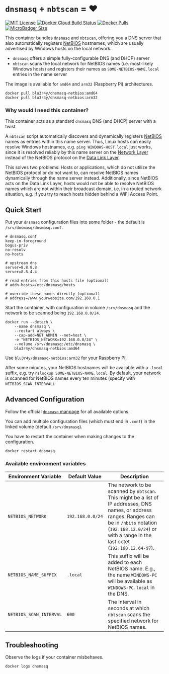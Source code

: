 # `dnsmasq` + `nbtscan` = ❤️

[![MIT License](https://img.shields.io/badge/License-MIT-yellow.svg?style=popout-square)](LICENSE.txt)
[![Docker Cloud Build Status](https://img.shields.io/docker/cloud/build/blu3r4y/dnsmasq-netbios.svg?style=popout-square)](https://hub.docker.com/r/blu3r4y/dnsmasq-netbios)
[![Docker Pulls](https://img.shields.io/docker/pulls/blu3r4y/dnsmasq-netbios.svg?style=popout-square)](https://hub.docker.com/r/blu3r4y/dnsmasq-netbios)
[![MicroBadger Size](https://img.shields.io/microbadger/image-size/blu3r4y/dnsmasq-netbios.svg?style=popout-square)](https://hub.docker.com/r/blu3r4y/dnsmasq-netbios)

This container bundles [`dnsmasq`](http://thekelleys.org.uk/dnsmasq/doc.html) and [`nbtscan`](http://www.unixwiz.net/tools/nbtscan.html), offering you a DNS server that also automatically registers [NetBIOS](https://en.wikipedia.org/wiki/NetBIOS) hostnames, which are usually advertised by Windows hosts on the local network.

- `dnsmasq` offers a simple fully-configurable DNS (and DHCP) server
- `nbtscan` scans the local network for NetBIOS names (i.e. most-likely Windows hosts) and registers their names as `SOME-NETBIOS-NAME.local` entries in the name server

The image is available for `amd64` and `arm32` (Raspberry Pi) architectures.

    docker pull blu3r4y/dnsmasq-netbios:amd64
    docker pull blu3r4y/dnsmasq-netbios:arm32

### Why would I need this container?

This container acts as a standard `dnsmasq` DNS (and DHCP) server with a twist.

A `nbtscan` script automatically discovers and dynamically registers [NetBIOS](https://en.wikipedia.org/wiki/NetBIOS) names as entries within this name server.
Thus, Linux hosts can easily resolve Windows hostnames, e.g. `ping WINDOWS-HOST.local` just works, since it is resolved reliably by this name server on the [Network Layer](https://en.wikipedia.org/wiki/Network_layer) instead of the NetBIOS protocol on the [Data Link Layer](https://en.wikipedia.org/wiki/Data_link_layer).

This solves two problems: Hosts or applications, which do not utilize the NetBIOS protocol or do not want to, can resolve NetBIOS names dynamically through the name server instead. Additionally, since NetBIOS acts on the Data Link Layer, hosts would not be able to resolve NetBIOS names which are not within their broadcast domain, i.e. in a routed network situation, e.g. if you try to reach hosts hidden behind a WiFi Access Point.

## Quick Start

Put your `dnsmasq` configuration files into some folder - the default is `/srv/dnsmasq/dnsmasq.conf`.

    # dnsmasq.conf
    keep-in-foreground
    bogus-priv
    no-resolv
    no-hosts

    # upstream dns
    server=8.8.8.8
    server=8.8.4.4

    # read entries from this hosts file (optional)
    # addn-hosts=/etc/dnsmasq/hosts

    # override these names directly (optional)
    # address=/www.yourwebsite.com/192.168.0.1

Start the container, with configuration in volume `/srv/dnsmasq` and the network to be scanned being `192.168.0.0/24`.

    docker run --detach \
        --name dnsmasq \
        --restart always \
        --cap-add=NET_ADMIN --net=host \
        -e "NETBIOS_NETWORK=192.168.0.0/24" \
        --volume /srv/dnsmasq:/etc/dnsmasq \
        blu3r4y/dnsmasq-netbios:amd64
        
Use `blu3r4y/dnsmasq-netbios:arm32` for your Raspberry Pi.

After some minutes, your NetBIOS hostnames will be available with a `.local` suffix, e.g. try `nslookup SOME-NETBIOS-NAME.local`.
By default, your network is scanned for NetBIOS names every ten minutes (specify with `NETBIOS_SCAN_INTERVAL`).

## Advanced Configuration

Follow the official [`dnsmasq` manpage](http://thekelleys.org.uk/dnsmasq/docs/dnsmasq-man.html) for all available options.

You can add multiple configuration files (which must end in `.conf`) in the linked volume (default `/srv/dnsmasq`).

You have to restart the container when making changes to the configuration.

    docker restart dnsmasq

### Available environment variables

| Environment Variable | Default Value | Description |
|-------------------------|------------------|--------------------------------------------------------------------------------------------------------------------------------------------|
| `NETBIOS_NETWORK` | `192.168.0.0/24` | The network to be scanned by `nbtscan`. This might be a list of IP addresses, DNS names, or address ranges. Ranges can be in `/nbits` notation (`192.168.12.0/24`) or with a range in the last octet (`192.168.12.64-97`). |
| `NETBIOS_NAME_SUFFIX` | `.local` | This suffix will be added to each NetBIOS name. E.g., the name `WINDOWS-PC` will be available as `WINDOWS-PC.local` in the DNS. |
| `NETBIOS_SCAN_INTERVAL` | `600` | The interval in seconds at which `nbtscan` scans the specified network for NetBIOS names. |

## Troubleshooting

Observe the logs if your container misbehaves.

    docker logs dnsmasq
